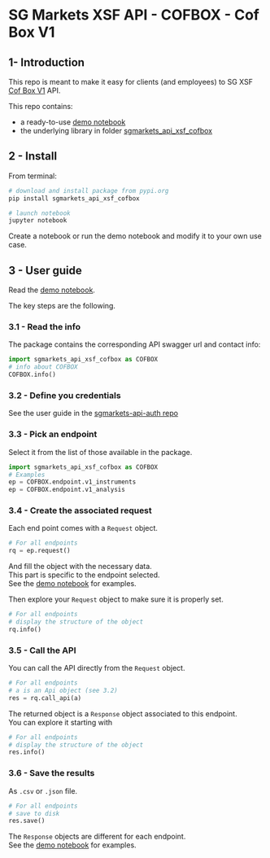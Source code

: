 # SG Markets XSF API - COFBOX - Cof Box V1

## 1- Introduction

This repo is meant to make it easy for clients (and employees) to SG XSF [Cof Box V1](https://analytics-api.sgmarkets.com/cofbox/swagger/ui) API.

This repo contains:

-   a ready-to-use [demo notebook](https://nbviewer.jupyter.org/urls/gitlab.com/sgmarkets/sgmarkets-api-xsf-cofbox/raw/master/demo_sgmarkets_api_xsf_cofbox.ipynb)
-   the underlying library in folder [sgmarkets_api_xsf_cofbox](https://gitlab.com/sgmarkets/sgmarkets-api-xsf-cofbox/tree/master/sgmarkets_api_xsf_cofbox)

## 2 - Install

From terminal:

```bash
# download and install package from pypi.org
pip install sgmarkets_api_xsf_cofbox

# launch notebook
jupyter notebook
```

Create a notebook or run the demo notebook and modify it to your own use case.

## 3 - User guide

Read the [demo notebook](https://nbviewer.jupyter.org/urls/gitlab.com/sgmarkets/sgmarkets-api-xsf-cofbox/raw/master/demo_sgmarkets_api_xsf_cofbox.ipynb).

The key steps are the following.

### 3.1 - Read the info

The package contains the corresponding API swagger url and contact info:

```python
import sgmarkets_api_xsf_cofbox as COFBOX
# info about COFBOX
COFBOX.info()
```

### 3.2 - Define you credentials

See the user guide in the [sgmarkets-api-auth repo](https://gitlab.com/sgmarkets/sgmarkets-api-auth#3-user-guide)

### 3.3 - Pick an endpoint

Select it from the list of those available in the package.

```python
import sgmarkets_api_xsf_cofbox as COFBOX
# Examples
ep = COFBOX.endpoint.v1_instruments
ep = COFBOX.endpoint.v1_analysis
```

### 3.4 - Create the associated request

Each end point comes with a `Request` object.

```python
# For all endpoints
rq = ep.request()
```

And fill the object with the necessary data.  
This part is specific to the endpoint selected.  
See the [demo notebook](https://nbviewer.jupyter.org/urls/gitlab.com/sgmarkets/sgmarkets-api-xsf-cofbox/raw/master/demo_sgmarkets_api_xsf_cofbox.ipynb) for examples.

Then explore your `Request` object to make sure it is properly set.

```python
# For all endpoints
# display the structure of the object
rq.info()
```

### 3.5 - Call the API

You can call the API directly from the `Request` object.

```python
# For all endpoints
# a is an Api object (see 3.2)
res = rq.call_api(a)
```

The returned object is a `Response` object associated to this endpoint.  
You can explore it starting with

```python
# For all endpoints
# display the structure of the object
res.info()
```

### 3.6 - Save the results

As `.csv` or `.json` file.

```python
# For all endpoints
# save to disk
res.save()
```

The `Response` objects are different for each endpoint.  
See the [demo notebook](https://nbviewer.jupyter.org/urls/gitlab.com/sgmarkets/sgmarkets-api-xsf-cofbox/raw/master/demo_sgmarkets_api_xsf_cofbox.ipynb) for examples.

